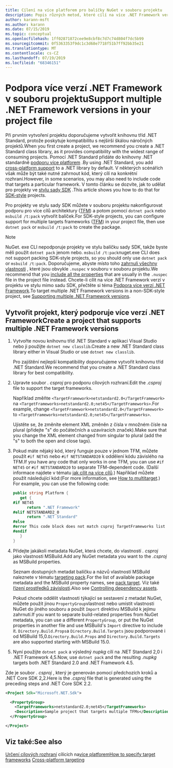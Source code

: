 ```yaml
---
title: Cílení na více platforem pro balíčky NuGet v souboru projektu
description: Popis různých metod, které cílí na více .NET Framework verzí z jednoho balíčku NuGet.
author: karann-msft
ms.author: karann
ms.date: 07/15/2019
ms.topic: conceptual
ms.openlocfilehash: 1ff02871872cee9e8cbf8c7d7c74d804f7dc5b99
ms.sourcegitcommit: 0f5363353f9dc1c3d68e7718f51b7ff92bb35e21
ms.translationtype: MT
ms.contentlocale: cs-CZ
ms.lasthandoff: 07/19/2019
ms.locfileid: "68346151"
---
```

# <a name="support-multiple-net-framework-versions-in-your-project-file"></a><span data-ttu-id="dd3fe-103">Podpora více verzí .NET Framework v souboru projektu</span><span class="sxs-lookup"><span data-stu-id="dd3fe-103">Support multiple .NET Framework versions in your project file</span></span>

<span data-ttu-id="dd3fe-104">Při prvním vytvoření projektu doporučujeme vytvořit knihovnu tříd .NET Standard, protože poskytuje kompatibilitu s nejširší škálou náročných projektů.</span><span class="sxs-lookup"><span data-stu-id="dd3fe-104">When you first create a project, we recommend you create a .NET Standard class library, as it provides compatibility with the widest range of consuming projects.</span></span> <span data-ttu-id="dd3fe-105">Pomocí .NET Standard přidáte do knihovny .NET standardně [podporu více platforem](/dotnet/standard/library-guidance/cross-platform-targeting) .</span><span class="sxs-lookup"><span data-stu-id="dd3fe-105">By using .NET Standard, you add [cross-platform support](/dotnet/standard/library-guidance/cross-platform-targeting) to a .NET library by default.</span></span> <span data-ttu-id="dd3fe-106">V některých scénářích však může být také nutné zahrnout kód, který cílí na konkrétní rozhraní.</span><span class="sxs-lookup"><span data-stu-id="dd3fe-106">However, in some scenarios, you may also need to include code that targets a particular framework.</span></span> <span data-ttu-id="dd3fe-107">V tomto článku se dozvíte, jak to udělat pro projekty ve [stylu sady SDK](../resources/check-project-format.md) .</span><span class="sxs-lookup"><span data-stu-id="dd3fe-107">This article shows you how to do that for [SDK-style](../resources/check-project-format.md) projects.</span></span>

<span data-ttu-id="dd3fe-108">Pro projekty ve stylu sady SDK můžete v souboru projektu nakonfigurovat podporu pro více cílů architektury ([TFM](/dotnet/standard/frameworks)) a potom pomocí `dotnet pack` nebo `msbuild /t:pack` vytvořit balíček.</span><span class="sxs-lookup"><span data-stu-id="dd3fe-108">For SDK-style projects, you can configure support for multiple targets frameworks ([TFM](/dotnet/standard/frameworks)) in your project file, then use `dotnet pack` or `msbuild /t:pack` to create the package.</span></span>

> [!NOTE]
> <span data-ttu-id="dd3fe-109">NuGet. exe CLI nepodporuje projekty ve stylu balíčku sady SDK, takže byste měli použít `dotnet pack` jenom nebo. `msbuild /t:pack`</span><span class="sxs-lookup"><span data-stu-id="dd3fe-109">nuget.exe CLI does not support packing SDK-style projects, so you should only use `dotnet pack` or `msbuild /t:pack`.</span></span> <span data-ttu-id="dd3fe-110">Doporučujeme, abyste místo toho [zahrnuli všechny vlastnosti](../reference/msbuild-targets.md#pack-target) , které jsou obvykle `.nuspec` v souboru v souboru projektu.</span><span class="sxs-lookup"><span data-stu-id="dd3fe-110">We recommend that you [include all the properties](../reference/msbuild-targets.md#pack-target) that are usually in the `.nuspec` file in the project file instead.</span></span> <span data-ttu-id="dd3fe-111">Chcete-li cílit na více .NET Framework verzí v projektu ve stylu mimo sadu SDK, přečtěte si téma [Podpora více verzí .NET Framework](supporting-multiple-target-frameworks.md).</span><span class="sxs-lookup"><span data-stu-id="dd3fe-111">To target multiple .NET Framework versions in a non-SDK-style project, see [Supporting multiple .NET Framework versions](supporting-multiple-target-frameworks.md).</span></span>

## <a name="create-a-project-that-supports-multiple-net-framework-versions"></a><span data-ttu-id="dd3fe-112">Vytvořit projekt, který podporuje více verzí .NET Framework</span><span class="sxs-lookup"><span data-stu-id="dd3fe-112">Create a project that supports multiple .NET Framework versions</span></span>

1. <span data-ttu-id="dd3fe-113">Vytvořte novou knihovnu tříd .NET Standard v aplikaci Visual Studio nebo ji použijte `dotnet new classlib`.</span><span class="sxs-lookup"><span data-stu-id="dd3fe-113">Create a new .NET Standard class library either in Visual Studio or use `dotnet new classlib`.</span></span>

   <span data-ttu-id="dd3fe-114">Pro zajištění nejlepší kompatibility doporučujeme vytvořit knihovnu tříd .NET Standard.</span><span class="sxs-lookup"><span data-stu-id="dd3fe-114">We recommend that you create a .NET Standard class library for best compatibility.</span></span>

2. <span data-ttu-id="dd3fe-115">Upravte soubor *. csproj* pro podporu cílových rozhraní.</span><span class="sxs-lookup"><span data-stu-id="dd3fe-115">Edit the *.csproj* file to support the target frameworks.</span></span>

   <span data-ttu-id="dd3fe-116">Například změňte `<TargetFramework>netstandard2.0</TargetFramework>` na `<TargetFrameworks>netstandard2.0;net45</TargetFrameworks>`.</span><span class="sxs-lookup"><span data-stu-id="dd3fe-116">For example, change `<TargetFramework>netstandard2.0</TargetFramework>` to `<TargetFrameworks>netstandard2.0;net45</TargetFrameworks>`.</span></span>

   <span data-ttu-id="dd3fe-117">Ujistěte se, že změníte element XML změněn z čísla v množném čísle na plural (přidejte "s" do počátečních a uzavíracích značek).</span><span class="sxs-lookup"><span data-stu-id="dd3fe-117">Make sure that you change the XML element changed from singular to plural (add the "s" to both the open and close tags).</span></span>

3. <span data-ttu-id="dd3fe-118">Pokud máte nějaký kód, který funguje pouze v jednom TFM, můžete použít `#if NET45` nebo `#if NETSTANDARD20` k oddělení kódu závislého na TFM.</span><span class="sxs-lookup"><span data-stu-id="dd3fe-118">If you have any code that only works in one TFM, you can use `#if NET45` or `#if NETSTANDARD20` to separate TFM-dependent code.</span></span> <span data-ttu-id="dd3fe-119">(Další informace najdete v tématu [jak cílit na více cílů](/dotnet/core/tutorials/libraries#how-to-multitarget).) Například můžete použít následující kód:</span><span class="sxs-lookup"><span data-stu-id="dd3fe-119">(For more information, see [How to multitarget](/dotnet/core/tutorials/libraries#how-to-multitarget).) For example, you can use the following code:</span></span>

   ```csharp
   public string Platform {
      get {
   #if NET45
         return ".NET Framework"
   #elif NETSTANDARD2_0
         return ".NET Standard"
   #else
   #error This code block does not match csproj TargetFrameworks list
   #endif
      }
   }
   ```

4. <span data-ttu-id="dd3fe-120">Přidejte jakákoli metadata NuGet, která chcete, do vlastností *. csproj* jako vlastnosti MSBuild.</span><span class="sxs-lookup"><span data-stu-id="dd3fe-120">Add any NuGet metadata you want to the *.csproj* as MSBuild properties.</span></span>

   <span data-ttu-id="dd3fe-121">Seznam dostupných metadat balíčku a názvů vlastností MSBuild naleznete v tématu [targeting pack](../reference/msbuild-targets.md#pack-target).</span><span class="sxs-lookup"><span data-stu-id="dd3fe-121">For the list of available package metadata and the MSBuild property names, see [pack target](../reference/msbuild-targets.md#pack-target).</span></span> <span data-ttu-id="dd3fe-122">Viz také [řízení prostředků závislosti](../consume-packages/package-references-in-project-files.md#controlling-dependency-assets).</span><span class="sxs-lookup"><span data-stu-id="dd3fe-122">Also see [Controlling dependency assets](../consume-packages/package-references-in-project-files.md#controlling-dependency-assets).</span></span>

   <span data-ttu-id="dd3fe-123">Pokud chcete oddělit vlastnosti týkající se sestavení z metadat NuGet, můžete použít jinou `PropertyGroup`vlastnost nebo umístit vlastnosti NuGet do jiného souboru a použít `Import` direktivu MSBuild k jejímu zahrnutí.</span><span class="sxs-lookup"><span data-stu-id="dd3fe-123">If you want to separate build-related properties from NuGet metadata, you can use a different `PropertyGroup`, or put the NuGet properties in another file and use MSBuild's `Import` directive to include it.</span></span> <span data-ttu-id="dd3fe-124">`Directory.Build.Props`a `Directory.Build.Targets` jsou podporované i od MSBuild 15,0.</span><span class="sxs-lookup"><span data-stu-id="dd3fe-124">`Directory.Build.Props` and `Directory.Build.Targets` are also supported starting with MSBuild 15.0.</span></span>

5. <span data-ttu-id="dd3fe-125">Nyní použijte `dotnet pack` a výsledný *nupkg* cílí na .NET Standard 2,0 i .NET Framework 4,5.</span><span class="sxs-lookup"><span data-stu-id="dd3fe-125">Now, use `dotnet pack` and the resulting *.nupkg* targets both .NET Standard 2.0 and .NET Framework 4.5.</span></span>

<span data-ttu-id="dd3fe-126">Zde je soubor *. csproj* , který je generován pomocí předchozích kroků a .NET Core SDK 2,2.</span><span class="sxs-lookup"><span data-stu-id="dd3fe-126">Here is the *.csproj* file that is generated using the preceding steps and .NET Core SDK 2.2.</span></span>

```xml
<Project Sdk="Microsoft.NET.Sdk">

  <PropertyGroup>
    <TargetFrameworks>netstandard2.0;net45</TargetFrameworks>
    <Description>Sample project that targets multiple TFMs</Description>
  </PropertyGroup>

</Project>
```

## <a name="see-also"></a><span data-ttu-id="dd3fe-127">Viz také:</span><span class="sxs-lookup"><span data-stu-id="dd3fe-127">See also</span></span>

<span data-ttu-id="dd3fe-128">[Určení cílových rozhraní](/dotnet/standard/frameworks#how-to-specify-target-frameworks)
cílících na[více platforem](/dotnet/standard/library-guidance/cross-platform-targeting)</span><span class="sxs-lookup"><span data-stu-id="dd3fe-128">[How to specify target frameworks](/dotnet/standard/frameworks#how-to-specify-target-frameworks)
[Cross-platform targeting](/dotnet/standard/library-guidance/cross-platform-targeting)</span></span>
